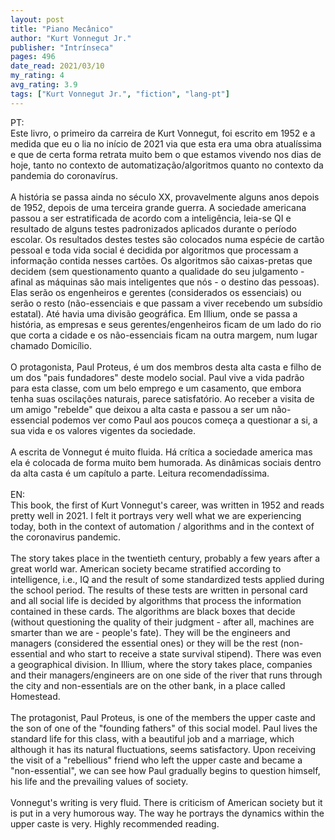 ```yaml
---
layout: post
title: "Piano Mecânico"
author: "Kurt Vonnegut Jr."
publisher: "Intrínseca"
pages: 496
date_read: 2021/03/10
my_rating: 4
avg_rating: 3.9
tags: ["Kurt Vonnegut Jr.", "fiction", "lang-pt"]
---
```


PT:<br/>Este livro, o primeiro da carreira de Kurt Vonnegut, foi escrito em 1952 e a medida que eu o lia no início de 2021 via que esta era uma obra atualíssima e que de certa forma retrata muito bem o que estamos vivendo nos dias de hoje, tanto no contexto de automatização/algoritmos quanto no contexto da pandemia do coronavírus.<br/><br/>A história se passa ainda no século XX, provavelmente alguns anos depois de 1952, depois de uma terceira grande guerra. A sociedade americana passou a ser estratificada de acordo com a inteligência, leia-se QI e resultado de alguns testes padronizados aplicados durante o período escolar. Os resultados destes testes são colocados numa espécie de cartão pessoal e toda vida social é decidida por algoritmos que processam a informação contida nesses cartões. Os algoritmos são caixas-pretas que decidem (sem questionamento quanto a qualidade do seu julgamento - afinal as máquinas são mais inteligentes que nós - o destino das pessoas). Elas serão os engenheiros e gerentes (considerados os essenciais) ou serão o resto (não-essenciais e que passam a viver recebendo um subsídio estatal). Até havia uma divisão geográfica. Em Illium, onde se passa a história, as empresas e seus gerentes/engenheiros ficam de um lado do rio que corta a cidade e os não-essenciais ficam na outra margem, num lugar chamado Domicílio. <br/><br/>O protagonista, Paul Proteus, é um dos membros desta alta casta e filho de um dos "pais fundadores" deste modelo social. Paul vive a vida padrão para esta classe, com um belo emprego e um casamento, que embora tenha suas oscilações naturais, parece satisfatório. Ao receber a visita de um amigo "rebelde" que deixou a alta casta e passou a ser um não-essencial podemos ver como Paul aos poucos começa a questionar a si, a sua vida e os valores vigentes da sociedade. <br/><br/>A escrita de Vonnegut é muito fluida. Há crítica a sociedade america mas ela é colocada de forma muito bem humorada. As dinâmicas sociais dentro da alta casta é um capítulo a parte. Leitura recomendadíssima. <br/><br/>EN:<br/>This book, the first of Kurt Vonnegut's career, was written in 1952 and reads pretty well in 2021. I felt it portrays very well what we are experiencing today, both in the context of automation / algorithms and in the context of the coronavirus pandemic.<br/><br/>The story takes place in the twentieth century, probably a few years after a great world war. American society became stratified according to intelligence, i.e., IQ and the result of some standardized tests applied during the school period. The results of these tests are written in personal card and all social life is decided by algorithms that process the information contained in these cards. The algorithms are black boxes that decide (without questioning the quality of their judgment - after all, machines are smarter than we are - people's fate). They will be the engineers and managers (considered the essential ones) or they will be the rest (non-essential and who start to receive a state survival stipend). There was even a geographical division. In Illium, where the story takes place, companies and their managers/engineers are on one side of the river that runs through the city and non-essentials are on the other bank, in a place called Homestead.<br/><br/>The protagonist, Paul Proteus, is one of the members the upper caste and the son of one of the "founding fathers" of this social model. Paul lives the standard life for this class, with a beautiful job and a marriage, which although it has its natural fluctuations, seems satisfactory. Upon receiving the visit of a "rebellious" friend who left the upper caste and became a "non-essential", we can see how Paul gradually begins to question himself, his life and the prevailing values ​​of society.<br/><br/>Vonnegut's writing is very fluid. There is criticism of American society but it is put in a very humorous way. The way he portrays the dynamics within the upper caste is very. Highly recommended reading.

